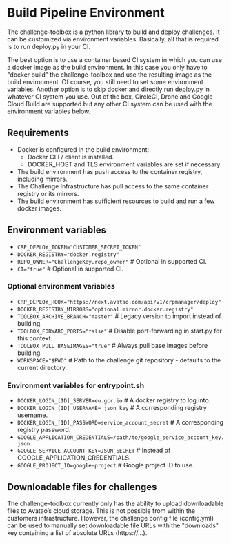 # Build Pipeline Environment

The challenge-toolbox is a python library to build and deploy challenges. It can be customized via environment variables. Basically, all that is required is to run deploy.py in your CI.

The best option is to use a container based CI system in which you can use a docker image as the build environment. In this case you only have to "docker build" the challenge-toolbox and use the resulting image as the build environment. Of course, you still need to set some environment variables. Another option is to skip docker and directly run deploy.py in whatever CI system you use. Out of the box, CircleCI, Drone and Google Cloud Build are supported but any other CI system can be used with the environment variables below.

## Requirements

* Docker is configured in the build environment:
  - Docker CLI / client is installed.
  - DOCKER_HOST and TLS environment variables are set if necessary.
* The build environment has push access to the container registry, including mirrors.
* The Challenge Infrastructure has pull access to the same container registry or its mirrors.
* The build environment has sufficient resources to build and run a few docker images.

## Environment variables

* `CRP_DEPLOY_TOKEN="CUSTOMER_SECRET_TOKEN"`
* `DOCKER_REGISTRY="docker.registry"`
* `REPO_OWNER="ChallengeKey.repo_owner"` # Optional in supported CI.
* `CI="true"` # Optional in supported CI.

### Optional environment variables

* `CRP_DEPLOY_HOOK="https://next.avatao.com/api/v1/crpmanager/deploy"`
* `DOCKER_REGISTRY_MIRRORS="optional.mirror.docker.registry"`
* `TOOLBOX_ARCHIVE_BRANCH="master"` # Legacy version to import instead of building.
* `TOOLBOX_FORWARD_PORTS="false"` # Disable port-forwarding in start.py for this context.
* `TOOLBOX_PULL_BASEIMAGES="true"` # Always pull base images before building.
* `WORKSPACE="$PWD"` # Path to the challenge git repository - defaults to the current directory.
  
### Environment variables for entrypoint.sh

* `DOCKER_LOGIN_[ID]_SERVER=eu.gcr.io` # A docker registry to log into.
* `DOCKER_LOGIN_[ID]_USERNAME=_json_key` # A corresponding registry username.
* `DOCKER_LOGIN_[ID]_PASSWORD=service_account_secret` # A corresponding registry password.
* `GOOGLE_APPLICATION_CREDENTIALS=/path/to/google_service_account_key.json`
* `GOOGLE_SERVICE_ACCOUNT_KEY=JSON_SECRET`  # Instead of GOOGLE_APPLICATION_CREDENTIALS.
* `GOOGLE_PROJECT_ID=google-project` # Google project ID to use.

## Downloadable files for challenges

The challenge-toolbox currently only has the ability to upload downloadable files to Avatao’s cloud storage. This is not possible from within the customers infrastructure. However, the challenge config file (config.yml) can be used to manually set downloadable file URLs with the "downloads" key containing a list of absolute URLs (https://...).
